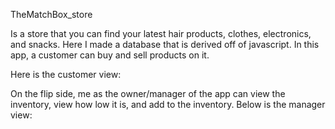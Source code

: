 TheMatchBox_store

Is a store that you can find your latest hair products, clothes, electronics, and snacks.
Here I made a database that is derived off of javascript.
In this app, a customer can buy and sell products on it.

Here is the customer view:




On the flip side, me as the owner/manager of the app can view the inventory, view how low it is, and add to the inventory. 
Below is the manager view: